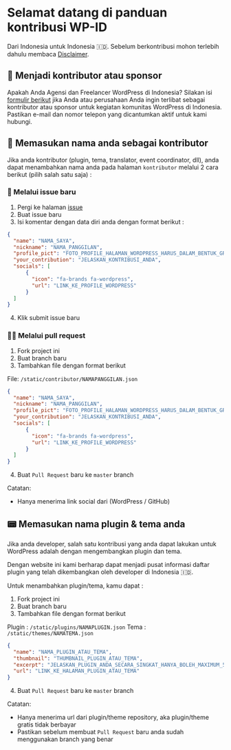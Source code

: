 # Selamat datang di panduan kontribusi WP-ID

Dari Indonesia untuk Indonesia 🇮🇩. 
Sebelum berkontribusi mohon terlebih dahulu membaca [Disclaimer](README.md).

## 🌟 Menjadi kontributor atau sponsor
Apakah Anda Agensi dan Freelancer WordPress di Indonesia?
Silakan isi [formulir berikut](https://wp-id.org/agensi-freelancer-wordpress-di-indonesia/) jika Anda atau perusahaan Anda ingin terlibat sebagai kontributor atau sponsor untuk kegiatan komunitas WordPress di Indonesia. Pastikan e-mail dan nomor telepon yang dicantumkan aktif untuk kami hubungi.

## 🎉 Memasukan nama anda sebagai kontributor
Jika anda kontributor (plugin, tema, translator, event coordinator, dll), anda dapat menambahkan nama anda pada halaman `kontributor` melalui 2 cara berikut (pilih salah satu saja) :

### 📝 Melalui issue baru
1. Pergi ke halaman [issue](https://github.com/agung2001/wp-id.github.io/issues)
2. Buat issue baru
3. Isi komentar dengan data diri anda dengan format berikut :

```json
{
  "name": "NAMA_SAYA",
  "nickname": "NAMA_PANGGILAN",
  "profile_pict": "FOTO_PROFILE_HALAMAN_WORDPRESS_HARUS_DALAM_BENTUK_GRAVATAR",
  "your_contribution": "JELASKAN_KONTRIBUSI_ANDA",
  "socials": [
      {
        "icon": "fa-brands fa-wordpress",
        "url": "LINK_KE_PROFILE_WORDPRESS"
      }
  ]
}

```

4. Klik submit issue baru

### 👨‍💻 Melalui pull request
1. Fork project ini
2. Buat branch baru
3. Tambahkan file dengan format berikut

File: `/static/contributor/NAMAPANGGILAN.json`
```json
{
  "name": "NAMA_SAYA",
  "nickname": "NAMA_PANGGILAN",
  "profile_pict": "FOTO_PROFILE_HALAMAN_WORDPRESS_HARUS_DALAM_BENTUK_GRAVATAR",
  "your_contribution": "JELASKAN_KONTRIBUSI_ANDA",
  "socials": [
      {
        "icon": "fa-brands fa-wordpress",
        "url": "LINK_KE_PROFILE_WORDPRESS"
      }
  ]
}

```

4. Buat `Pull Request` baru ke `master` branch

Catatan:
- Hanya menerima link social dari (WordPress / GitHub)


## 📟 Memasukan nama plugin & tema anda
Jika anda developer, salah satu kontribusi yang anda dapat lakukan untuk WordPress adalah dengan mengembangkan plugin dan tema.

Dengan website ini kami berharap dapat menjadi pusat informasi daftar plugin yang telah dikembangkan oleh developer di Indonesia 🇮🇩.

Untuk menambahkan plugin/tema, kamu dapat :  
1. Fork project ini
2. Buat branch baru
3. Tambahkan file dengan format berikut

Plugin : `/static/plugins/NAMAPLUGIN.json`
Tema : `/static/themes/NAMATEMA.json`
```json
{
  "name": "NAMA_PLUGIN_ATAU_TEMA",
  "thumbnail": "THUMBNAIL_PLUGIN_ATAU_TEMA",
  "excerpt": "JELASKAN_PLUGIN_ANDA_SECARA_SINGKAT_HANYA_BOLEH_MAXIMUM_50_KATA",
  "url": "LINK_KE_HALAMAN_PLUGIN_ATAU_TEMA"
}

```

4. Buat `Pull Request` baru ke `master` branch 

Catatan:
- Hanya menerima url dari plugin/theme repository, aka plugin/theme gratis tidak berbayar
- Pastikan sebelum membuat `Pull Request` baru anda sudah menggunakan branch yang benar 